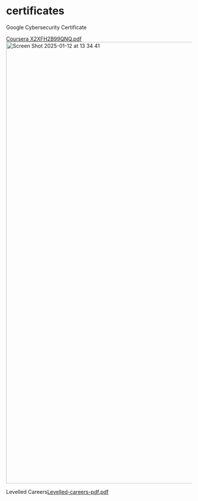 # certificates

Google Cybersecurity Certificate

[Coursera X2XFH2B99QNQ.pdf](https://github.com/user-attachments/files/18389565/Coursera.X2XFH2B99QNQ.pdf)
<img width="1193" alt="Screen Shot 2025-01-12 at 13 34 41" src="https://github.com/user-attachments/assets/19a1a69c-4374-4503-9ec3-4c1163d7ef5a" />


Levelled Careers[Levelled-careers-pdf.pdf](https://github.com/user-attachments/files/18389596/Levelled-careers-pdf.pdf)
